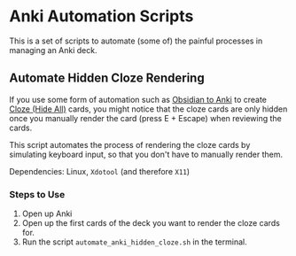 # Anki Automation Scripts
This is a set of scripts to automate (some of) the painful processes in managing an Anki deck.


## Automate Hidden Cloze Rendering
If you use some form of automation such as [Obsidian to Anki](https://github.com/ObsidianToAnki/Obsidian_to_Anki) to create [Cloze (Hide All)](https://ankiweb.net/shared/info/1709973686) cards, you might notice that the cloze cards are only hidden once you manually render the card (press E + Escape) when reviewing the cards.

This script automates the process of rendering the cloze cards by simulating keyboard input, so that you don't have to manually render them.

Dependencies: Linux, `Xdotool` (and therefore `X11`)

### Steps to Use
1. Open up Anki
2. Open up the first cards of the deck you want to render the cloze cards for.
3. Run the script `automate_anki_hidden_cloze.sh` in the terminal.